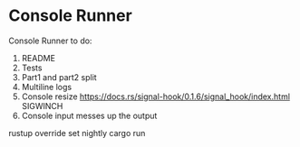 # Console Runner

Console Runner to do:
1. README
2. Tests
3. Part1 and part2 split
4. Multiline logs
5. Console resize https://docs.rs/signal-hook/0.1.6/signal_hook/index.html SIGWINCH
6. Console input messes up the output

rustup override set nightly
cargo run